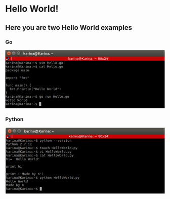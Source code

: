 # Hello World!

## Here you are two Hello World examples

### Go

![Example](https://github.com/lizeth9797/HelloWorld_GoandPython/blob/master/images/GoHW.png)



### Python

![Example](https://github.com/lizeth9797/HelloWorld_GoandPython/blob/master/images/PythonHW.png)

